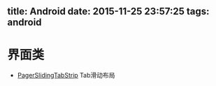 title: Android
date: 2015-11-25 23:57:25
tags: android
---

# 界面类

* [PagerSlidingTabStrip](https://github.com/astuetz/PagerSlidingTabStrip) Tab滑动布局
